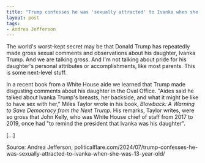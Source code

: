 ```yaml
---
title: "Trump confesses he was 'sexually attracted' to Ivanka when she was 13 years old"
layout: post
tags:
- Andrea Jefferson
---
```


The world's worst-kept secret may be that Donald Trump has repeatedly made gross sexual comments and observations about his daughter, Ivanka Trump. And we are talking gross.
And I'm not talking about pride for his daughter's personal attributes or accomplishments, like most parents. This is some next-level stuff.

In a recent book from a White House aide we learned that Trump made disgusting comments about his daughter in the Oval Office. "Aides said he talked about Ivanka Trump's breasts, her backside, and what it might be like to have sex with her," Miles Taylor wrote in his book, *Blowback: A Warning to Save Democracy from the Next Trump.* His remarks, Taylor writes, were so gross that John Kelly, who was White House chief of staff from 2017 to 2019, once had "to remind the president that Ivanka was his daughter".

[...]

Source: Andrea Jefferson, politicalflare.com/2024/07/trump-confesses-he-was-sexually-attracted-to-ivanka-when-she-was-13-year-old/
